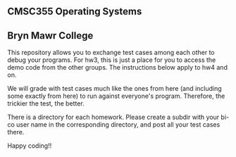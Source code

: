 ## CMSC355 Operating Systems
## Bryn Mawr College

This repository allows you to exchange test cases among each other to debug your programs. For hw3, this is just a place for you to access the demo code from the other groups. The instructions below apply to hw4 and on.

We will grade with test cases much like the ones from here (and including some exactly from here) to run against everyone's program. Therefore, the trickier the test, the better. 

There is a directory for each homework. Please create a subdir with your bi-co user name in the corresponding directory, and post all your test cases there.

Happy coding!!
